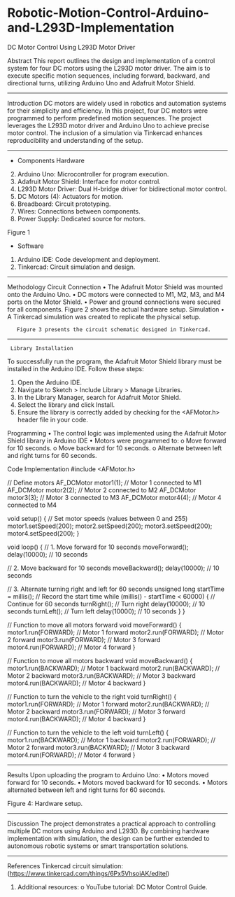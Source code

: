 # Robotic-Motion-Control-Arduino-and-L293D-Implementation
DC Motor Control Using L293D Motor Driver

Abstract
This report outlines the design and implementation of a control system for four DC motors using the L293D motor driver. The aim is to execute specific motion sequences, including forward, backward, and directional turns, utilizing Arduino Uno and Adafruit Motor Shield.
________________________________________
Introduction
DC motors are widely used in robotics and automation systems for their simplicity and efficiency. In this project, four DC motors were programmed to perform predefined motion sequences. The project leverages the L293D motor driver and Arduino Uno to achieve precise motor control. The inclusion of a simulation via Tinkercad enhances reproducibility and understanding of the setup.
________________________________________
-	Components Hardware
2.	Arduino Uno: Microcontroller for program execution.
3.	Adafruit Motor Shield: Interface for motor control.
4.	L293D Motor Driver: Dual H-bridge driver for bidirectional motor control.
5.	DC Motors (4): Actuators for motion.
6.	Breadboard: Circuit prototyping.
7.	Wires: Connections between components.
8.	Power Supply: Dedicated source for motors.
 
Figure 1
-	Software
1.	Arduino IDE: Code development and deployment.
2.	Tinkercad: Circuit simulation and design.
________________________________________
Methodology
Circuit Connection
•	The Adafruit Motor Shield was mounted onto the Arduino Uno.
•	DC motors were connected to M1, M2, M3, and M4 ports on the Motor Shield.
•	Power and ground connections were secured for all components.
  Figure 2 shows the actual hardware setup.
Simulation
•	A Tinkercad simulation was created to replicate the physical setup.
 
       Figure 3 presents the circuit schematic designed in Tinkercad.
________________________________________
     Library Installation
To successfully run the program, the Adafruit Motor Shield library must be installed in the Arduino IDE. Follow these steps:
1.	Open the Arduino IDE.
2.	Navigate to Sketch > Include Library > Manage Libraries.
3.	In the Library Manager, search for Adafruit Motor Shield.
4.	Select the library and click Install.
5.	Ensure the library is correctly added by checking for the <AFMotor.h> header file in your code.

Programming
•	The control logic was implemented using the Adafruit Motor Shield library in Arduino IDE
•	Motors were programmed to: 
o	Move forward for 10 seconds.
o	Move backward for 10 seconds.
o	Alternate between left and right turns for 60 seconds.

Code Implementation
#include <AFMotor.h>

// Define motors
AF_DCMotor motor1(1); // Motor 1 connected to M1
AF_DCMotor motor2(2); // Motor 2 connected to M2
AF_DCMotor motor3(3); // Motor 3 connected to M3
AF_DCMotor motor4(4); // Motor 4 connected to M4

void setup() {
  // Set motor speeds (values between 0 and 255)
  motor1.setSpeed(200);
  motor2.setSpeed(200);
  motor3.setSpeed(200);
  motor4.setSpeed(200);
}

void loop() {
  // 1. Move forward for 10 seconds
  moveForward();
  delay(10000); // 10 seconds

  // 2. Move backward for 10 seconds
  moveBackward();
  delay(10000); // 10 seconds

  // 3. Alternate turning right and left for 60 seconds
  unsigned long startTime = millis(); // Record the start time
  while (millis() - startTime < 60000) { // Continue for 60 seconds
    turnRight(); // Turn right
    delay(10000); // 10 seconds
    turnLeft(); // Turn left
    delay(10000); // 10 seconds
  }
}

// Function to move all motors forward
void moveForward() {
  motor1.run(FORWARD); // Motor 1 forward
  motor2.run(FORWARD); // Motor 2 forward
  motor3.run(FORWARD); // Motor 3 forward
  motor4.run(FORWARD); // Motor 4 forward
}

// Function to move all motors backward
void moveBackward() {
  motor1.run(BACKWARD); // Motor 1 backward
  motor2.run(BACKWARD); // Motor 2 backward
  motor3.run(BACKWARD); // Motor 3 backward
  motor4.run(BACKWARD); // Motor 4 backward
}

// Function to turn the vehicle to the right
void turnRight() {
  motor1.run(FORWARD); // Motor 1 forward
  motor2.run(BACKWARD); // Motor 2 backward
  motor3.run(FORWARD); // Motor 3 forward
  motor4.run(BACKWARD); // Motor 4 backward
}

// Function to turn the vehicle to the left
void turnLeft() {
  motor1.run(BACKWARD); // Motor 1 backward
  motor2.run(FORWARD); // Motor 2 forward
  motor3.run(BACKWARD); // Motor 3 backward
  motor4.run(FORWARD); // Motor 4 forward
}
________________________________________
Results
Upon uploading the program to Arduino Uno:
•	Motors moved forward for 10 seconds.
•	Motors moved backward for 10 seconds.
•	Motors alternated between left and right turns for 60 seconds.
 
Figure 4: Hardware setup.
________________________________________
Discussion
The project demonstrates a practical approach to controlling multiple DC motors using Arduino and L293D. By combining hardware implementation with simulation, the design can be further extended to autonomous robotic systems or smart transportation solutions.
________________________________________


References
Tinkercad circuit simulation: (https://www.tinkercad.com/things/6Px5VhsoiAK/editel)
1.	Additional resources: 
o	YouTube tutorial: DC Motor Control Guide.


